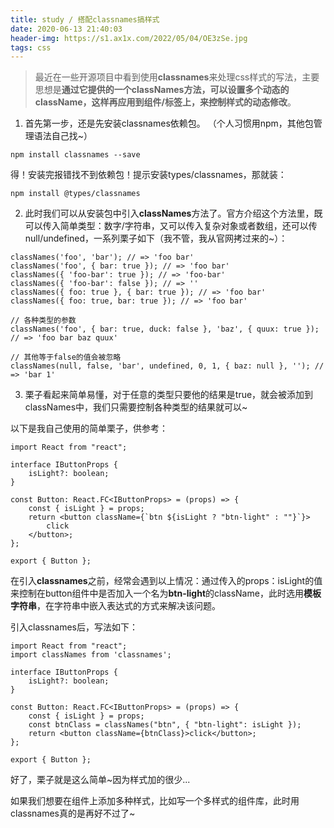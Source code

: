 ```yaml
---
title: study / 搭配classnames搞样式
date: 2020-06-13 21:40:03
header-img: https://s1.ax1x.com/2022/05/04/OE3zSe.jpg
tags: css
---
```


> 最近在一些开源项目中看到使用**classnames**来处理css样式的写法，主要思想是**通过它提供的一个classNames方法，可以设置多个动态的className，这样再应用到组件/标签上，来控制样式的动态修改**。


1. 首先第一步，还是先安装classnames依赖包。 （个人习惯用npm，其他包管理语法自己找~）

`npm install classnames --save`


得！安装完报错找不到依赖包！提示安装types/classnames，那就装：

`npm install @types/classnames`


2. 此时我们可以从安装包中引入**classNames**方法了。官方介绍这个方法里，既可以传入简单类型：数字/字符串，又可以传入复杂对象或者数组，还可以传null/undefined，一系列栗子如下（我不管，我从官网拷过来的~）：


```
classNames('foo', 'bar'); // => 'foo bar'
classNames('foo', { bar: true }); // => 'foo bar'
classNames({ 'foo-bar': true }); // => 'foo-bar'
classNames({ 'foo-bar': false }); // => ''
classNames({ foo: true }, { bar: true }); // => 'foo bar'
classNames({ foo: true, bar: true }); // => 'foo bar'
 
// 各种类型的参数
classNames('foo', { bar: true, duck: false }, 'baz', { quux: true }); // => 'foo bar baz quux'
 
// 其他等于false的值会被忽略
classNames(null, false, 'bar', undefined, 0, 1, { baz: null }, ''); // => 'bar 1'
```


3. 栗子看起来简单易懂，对于任意的类型只要他的结果是true，就会被添加到classNames中，我们只需要控制各种类型的结果就可以~

以下是我自己使用的简单栗子，供参考：

```
import React from "react";

interface IButtonProps {
    isLight?: boolean;
}

const Button: React.FC<IButtonProps> = (props) => {
    const { isLight } = props;
    return <button className={`btn ${isLight ? "btn-light" : ""}`}>
        click
    </button>;
};

export { Button };
```
在引入**classnames**之前，经常会遇到以上情况：通过传入的props：isLight的值来控制在button组件中是否加入一个名为**btn-light**的className，此时选用**模板字符串**，在字符串中嵌入表达式的方式来解决该问题。

引入classnames后，写法如下：

```
import React from "react";
import classNames from 'classnames';

interface IButtonProps {
    isLight?: boolean;
}

const Button: React.FC<IButtonProps> = (props) => {
    const { isLight } = props;
    const btnClass = classNames("btn", { "btn-light": isLight });
    return <button className={btnClass}>click</button>;
};

export { Button };
```


好了，栗子就是这么简单~因为样式加的很少...

如果我们想要在组件上添加多种样式，比如写一个多样式的组件库，此时用classnames真的是再好不过了~

